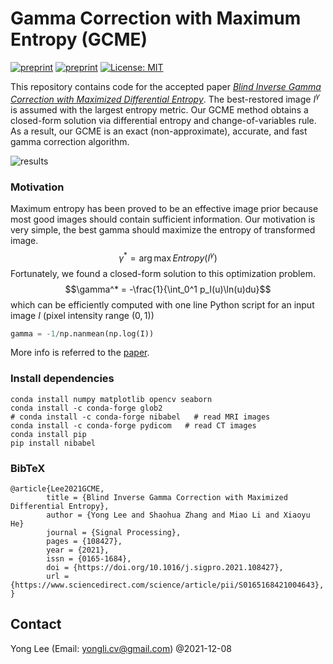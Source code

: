 # Gamma Correction with Maximum Entropy (GCME) 

[![preprint](https://img.shields.io/static/v1?label=Journal&message=Signal_Processing&color=B31B1B)](https://doi.org/10.1016/j.sigpro.2021.108427)
[![preprint](https://img.shields.io/static/v1?label=arXiv&message=2007.02246&color=B31B1B)](http://arxiv.org/abs/2007.02246)
[![License: MIT](https://img.shields.io/badge/License-MIT-yellow.svg)](https://opensource.org/licenses/MIT)


This repository contains code for the accepted paper *[Blind Inverse Gamma Correction with Maximized Differential Entropy](https://doi.org/10.1016/j.sigpro.2021.108427)*. 
The best-restored image $I^{\gamma}$ is assumed with the largest entropy metric. Our GCME method obtains a closed-form solution via differential entropy and change-of-variables rule. As a result, our GCME is an exact (non-approximate), accurate, and fast gamma correction algorithm.

![results](https://github.com/yongleex/GCME/blob/375bf8d0a9ebb96336e72feae549a48780a029d9/images/results.png)

### Motivation
Maximum entropy has been proved to be an effective image prior because most good images should contain sufficient information. 
Our motivation is very simple, the best gamma should maximize the entropy of transformed image.
$$\gamma^* = \arg\max Entropy(I^\gamma)$$
Fortunately, we found a closed-form solution to this optimization problem.
$$\gamma^* = -\frac{1}{\int_0^1 p_I(u)\ln(u)du}$$
which can be efficiently computed with one line Python script for an input image $I$ (pixel intensity range $(0,1)$)
```python
gamma = -1/np.nanmean(np.log(I))
```
More info is referred to the [paper](https://doi.org/10.1016/j.sigpro.2021.108427).

### Install dependencies
```
conda install numpy matplotlib opencv seaborn
conda install -c conda-forge glob2
# conda install -c conda-forge nibabel   # read MRI images		
conda install -c conda-forge pydicom   # read CT images
conda install pip
pip install nibabel
```

### BibTeX

```
@article{Lee2021GCME,
		title = {Blind Inverse Gamma Correction with Maximized Differential Entropy},
		author = {Yong Lee and Shaohua Zhang and Miao Li and Xiaoyu He}
		journal = {Signal Processing},
		pages = {108427},
		year = {2021},
		issn = {0165-1684},
		doi = {https://doi.org/10.1016/j.sigpro.2021.108427},
		url = {https://www.sciencedirect.com/science/article/pii/S0165168421004643},
}
```

## Contact
Yong Lee (Email: yongli.cv@gmail.com) @2021-12-08


